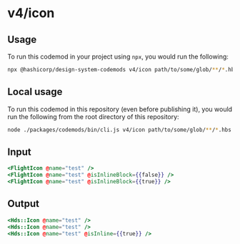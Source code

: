 # v4/icon

## Usage

To run this codemod in your project using `npx`, you would run the following:

```bash
npx @hashicorp/design-system-codemods v4/icon path/to/some/glob/**/*.hbs
```

## Local usage

To run this codemod in this repository (even before publishing it), you would run the following from the root directory of this repository:

```bash
node ./packages/codemods/bin/cli.js v4/icon path/to/some/glob/**/*.hbs
```

## Input

```hbs
<FlightIcon @name="test" />
<FlightIcon @name="test" @isInlineBlock={{false}} />
<FlightIcon @name="test" @isInlineBlock={{true}} />
```

## Output

```hbs
<Hds::Icon @name="test" />
<Hds::Icon @name="test" />
<Hds::Icon @name="test" @isInline={{true}} />
```
